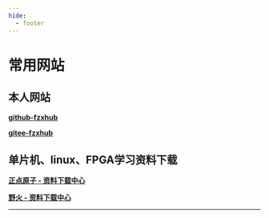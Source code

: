 ```yaml
---
hide:
  - footer
---
```


# 常用网站


## 本人网站

**[github-fzxhub](https://github.com/fzxhub)**

**[gitee-fzxhub](https://gitee.com/fzxhub)**




## 单片机、linux、FPGA学习资料下载

**[正点原子 - 资料下载中心](http://www.openedv.com/docs/index.html)**

**[野火 - 资料下载中心](http://doc.embedfire.com/products/link/zh/latest/index.html)**



---

